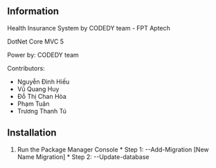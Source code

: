 ## Information

Health Insurance System by CODEDY team -  FPT Aptech


DotNet Core MVC 5

Power by: CODEDY team

Contributors:

  * Nguyễn Đình Hiếu 
  * Vũ Quang Huy
  * Đỗ Thị Chan Hòa
  * Phạm Tuân
  * Trương Thanh Tú

## Installation
  1. Run the Package Manager Console
    *  Step 1: --Add-Migration [New Name Migration]
    *  Step 2: --Update-database